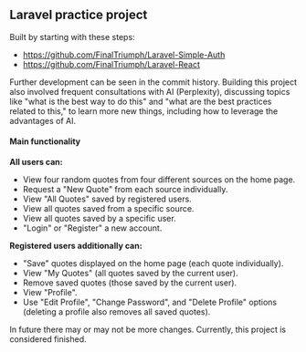 ## Laravel practice project

Built by starting with these steps:
- https://github.com/FinalTriumph/Laravel-Simple-Auth
- https://github.com/FinalTriumph/Laravel-React

Further development can be seen in the commit history. Building this project also involved frequent consultations with AI (Perplexity), discussing topics like "what is the best way to do this" and "what are the best practices related to this," to learn more new things, including how to leverage the advantages of AI.

#### Main functionality

**All users can:**
- View four random quotes from four different sources on the home page.
- Request a "New Quote" from each source individually.
- View "All Quotes" saved by registered users.
- View all quotes saved from a specific source.
- View all quotes saved by a specific user.
- "Login" or "Register" a new account.

**Registered users additionally can:**
- "Save" quotes displayed on the home page (each quote individually).
- View "My Quotes" (all quotes saved by the current user).
- Remove saved quotes (those saved by the current user).
- View "Profile".
- Use "Edit Profile", "Change Password", and "Delete Profile" options (deleting a profile also removes all saved quotes).

In future there may or may not be more changes. Currently, this project is considered finished.

